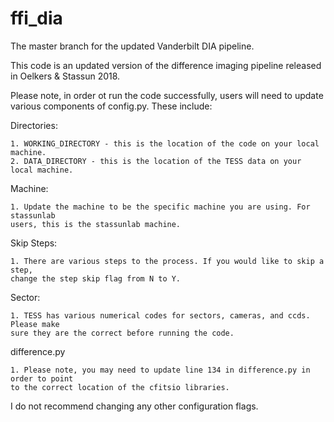 # ffi_dia
The master branch for the updated Vanderbilt DIA pipeline.

This code is an updated version of the difference imaging pipeline released in 
Oelkers & Stassun 2018. 

Please note, in order ot run the code successfully, users will need to update 
various components of config.py. These include:

Directories:

    1. WORKING_DIRECTORY - this is the location of the code on your local machine.
    2. DATA_DIRECTORY - this is the location of the TESS data on your local machine.

Machine:

    1. Update the machine to be the specific machine you are using. For stassunlab
    users, this is the stassunlab machine.
    
Skip Steps:

    1. There are various steps to the process. If you would like to skip a step,
    change the step skip flag from N to Y. 
    
Sector:
    
    1. TESS has various numerical codes for sectors, cameras, and ccds. Please make
    sure they are the correct before running the code.

difference.py

    1. Please note, you may need to update line 134 in difference.py in order to point
    to the correct location of the cfitsio libraries.
    
I do not recommend changing any other configuration flags.  